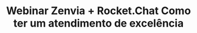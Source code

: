 ---
title: Webinar Zenvia + Rocket.Chat Como ter um atendimento de excelência
description:
webinarID: 004
dateEvent: 2018-12-13 10:00:00
webinarURL: https://youtube.com/embed/-syyThQAFuM
bgSize: cover
bgColor: 030c1a
hosts:
  - Carolina Freitas
language: Brazil
gmt: -3
cover: https://img.youtube.com/vi/-syyThQAFuM/maxresdefault.jpg
categories:
  - Webinars
---